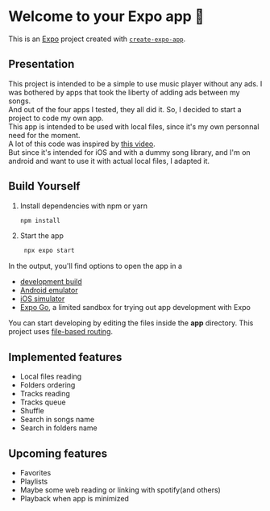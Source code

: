# Welcome to your Expo app 👋

This is an [Expo](https://expo.dev) project created with [`create-expo-app`](https://www.npmjs.com/package/create-expo-app).

<h2>Presentation</h2>
This project is intended to be a simple to use music player without any ads. 
I was bothered by apps  that took the liberty of adding ads between my songs. <br/>And out of the four apps I tested, they all did it. So, I decided to start a project to code my own app.<br/> This app is intended to be used with local files, since it's my own personnal need for the moment.<br/>A lot of this code was inspired by <a href="https://www.youtube.com/watch?v=9CElrkFwiBU">this video</a>.<br/> But since it's intended for iOS and with a dummy song library, and I'm on android and want to use it with actual local files, I adapted it.

## Build Yourself

1. Install dependencies with npm or yarn

   ```bash
   npm install
   ```
2. Start the app

   ```bash
    npx expo start
   ```

In the output, you'll find options to open the app in a

- [development build](https://docs.expo.dev/develop/development-builds/introduction/)
- [Android emulator](https://docs.expo.dev/workflow/android-studio-emulator/)
- [iOS simulator](https://docs.expo.dev/workflow/ios-simulator/)
- [Expo Go](https://expo.dev/go), a limited sandbox for trying out app development with Expo

You can start developing by editing the files inside the **app** directory. This project uses [file-based routing](https://docs.expo.dev/router/introduction).

## Implemented features

* Local files reading
* Folders ordering
* Tracks reading
* Tracks queue
* Shuffle
* Search in songs name
* Search in folders name

## Upcoming features

* Favorites
* Playlists
* Maybe some web reading or linking with spotify(and others)
* Playback when app is minimized
